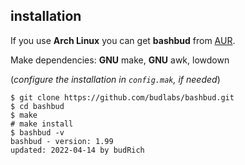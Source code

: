 ## installation

If you use **Arch Linux** you can get **bashbud**
from [AUR].  

Make dependencies: **GNU** make, **GNU** awk, lowdown  

(*configure the installation in `config.mak`, if needed*)

```
$ git clone https://github.com/budlabs/bashbud.git
$ cd bashbud
$ make
# make install
$ bashbud -v
bashbud - version: 1.99
updated: 2022-04-14 by budRich
```  

[AUR]: https://aur.archlinux.org/packages/bashbud


